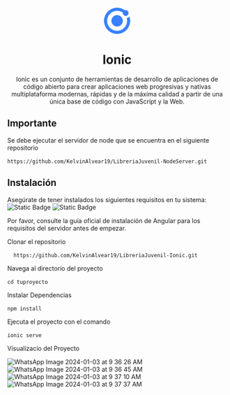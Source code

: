 <p align="center">
  <a href="#">
    <img alt="Ionic" src="https://github.com/ionic-team/ionic-framework/blob/main/.github/assets/logo.png?raw=true" width="60" />
  </a>
</p>

<h1 align="center">
  Ionic
</h1>

<p align="center">
  Ionic es un conjunto de herramientas de desarrollo de aplicaciones de código abierto para crear aplicaciones web progresivas y nativas multiplataforma modernas, rápidas y de la máxima calidad a partir de una única base de código con JavaScript y la Web.
</p>



## Importante

Se debe ejecutar el servidor de node que se encuentra en el siguiente repositorio

    https://github.com/KelvinAlvear19/LibreriaJuvenil-NodeServer.git

    
## Instalación
Asegúrate de tener instalados los siguientes requisitos en tu sistema:
<br>
<img alt="Static Badge" src="https://img.shields.io/badge/Ionic-version%206.20.1-%20blue">
<img alt="Static Badge" src="https://img.shields.io/badge/Node-%20version%2016.15.0-%20green">


Por favor, consulte la guía oficial de instalación de Angular para los requisitos del servidor antes de empezar.

Clonar el repositorio

      https://github.com/KelvinAlvear19/LibreriaJuvenil-Ionic.git
      
Navega al directorio del proyecto

    cd tuproyecto

Instalar Dependencias

    npm install


Ejecuta el proyecto con el comando

    ionic serve

Visualizacio del Proyecto

![WhatsApp Image 2024-01-03 at 9 36 26 AM](https://github.com/KelvinAlvear19/LibreriaJuvenil-Ionic/assets/84355086/987c4d36-a7ad-4e02-aa25-22f15a5b319e)
![WhatsApp Image 2024-01-03 at 9 36 45 AM](https://github.com/KelvinAlvear19/LibreriaJuvenil-Ionic/assets/84355086/bee41bbc-4479-483f-935c-a025ada7510a)
![WhatsApp Image 2024-01-03 at 9 37 10 AM](https://github.com/KelvinAlvear19/LibreriaJuvenil-Ionic/assets/84355086/a4f7e3b4-79b3-411e-a627-d6e8c56448bd)
![WhatsApp Image 2024-01-03 at 9 37 37 AM](https://github.com/KelvinAlvear19/LibreriaJuvenil-Ionic/assets/84355086/af541228-09fa-4637-9a9f-55dd9c23f027)
